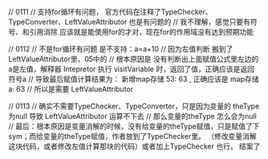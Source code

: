 // 0111
// 支持for循环有问题， 官方代码在注释了TypeChecker、TypeConverter、LeftValueAttributor 也是有问题的
// 我不理解，感觉只要有符号、和引用消除 应该就是能使用for的才对，现在for的作用域没有达到预期功能

// 0112
// 不是for循环有问题 是不支持：a=a+10
// 因为左值判断 搬到了LeftValueAttributor里，05中的
// 根本原因是 没有判断出上面赋值公式里左边的a是左值，解释器 Intepretor 执行 visitVariable 时，返回了值，正确应该是返回符号a
// 导致最后赋值计算结果为： 新增map存储 53: 63 , 正确应该是 map存储 a: 63
// 所以是需要 LeftValueAttributor

// 0113
// 确实不需要TypeChecker、TypeConverter，只是因为变量的 theType 为null 导致 LeftValueAttributor 运算不下去
// 那么变量的theType 怎么会为null
// 最后：根本原因是变量消解的时候，没有给变量的theType赋值，只是赋值了下sym；而给变量的theType赋值，作者放到了TypeChecker里。 （修改变量消解这块代码，或者修改左值计算那块的代码）或者加上TypeChecker 也行。 结案了

